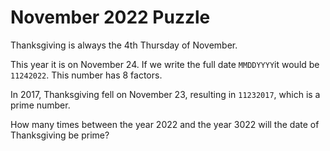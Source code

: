 # November 2022 Puzzle

Thanksgiving is always the 4th Thursday of November.

This year it is on November 24.  If we write the full date `MMDDYYYY`it would be `11242022`.  This number has 8 factors.  

In 2017, Thanksgiving fell on November 23, resulting in `11232017`, which is a prime number.

How many times between the year 2022 and the year 3022 will the date of Thanksgiving be prime?